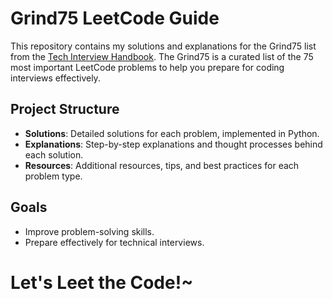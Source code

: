 # Grind75 LeetCode Guide

This repository contains my solutions and explanations for the Grind75 list from the [Tech Interview Handbook](https://www.techinterviewhandbook.org/grind75). The Grind75 is a curated list of the 75 most important LeetCode problems to help you prepare for coding interviews effectively.

## Project Structure

- **Solutions**: Detailed solutions for each problem, implemented in Python.
- **Explanations**: Step-by-step explanations and thought processes behind each solution.
- **Resources**: Additional resources, tips, and best practices for each problem type.

## Goals

- Improve problem-solving skills.
- Prepare effectively for technical interviews.

# Let's Leet the Code!~


